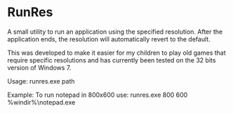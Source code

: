 RunRes
======
A small utility to run an application using the specified resolution. After the application ends, the resolution
will automatically revert to the default.

This was developed to make it easier for my children to play old games that require specific resolutions and has
currently been tested on the 32 bits version of Windows 7.

Usage:
runres.exe <width> <height> path

Example:
To run notepad in 800x600 use:
    runres.exe 800 600 %windir%\notepad.exe
